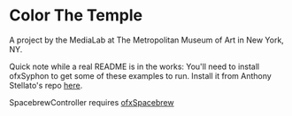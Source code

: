 Color The Temple
==============

A project by the MediaLab at The Metropolitan Museum of Art in New York, NY.

Quick note while a real README is in the works:
You'll need to install ofxSyphon to get some of these examples to run. Install it from Anthony Stellato's repo [here](https://github.com/astellato/ofxSyphon).

SpacebrewController requires [ofxSpacebrew](https://github.com/Spacebrew/ofxSpacebrew)
